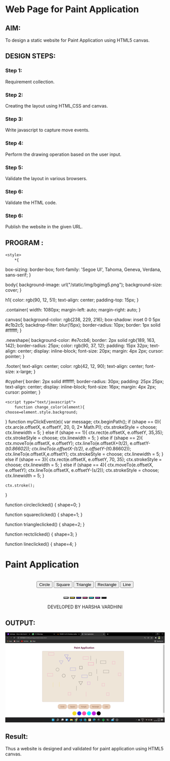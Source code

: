 # Web Page for Paint Application

## AIM:

To design a static website for Paint Application using HTML5 canvas.

## DESIGN STEPS:

### Step 1:

Requirement collection.

### Step 2:

Creating the layout using HTML,CSS and canvas.

### Step 3:

Write javascript to capture move events.

### Step 4:

Perform the drawing operation based on the user input.

### Step 5:

Validate the layout in various browsers.

### Step 6:

Validate the HTML code.

### Step 6:

Publish the website in the given URL.

## PROGRAM :

<!DOCTYPE html>
<html lang="en">
<head>
    <meta charset="UTF-8">
    <meta http-equiv="X-UA-Compatible" content="IE=edge">
    <meta name="viewport" content="width=device-width, initial-scale=1.0">
    <title>Paint Application</title>

    <style>
        *{
   box-sizing: border-box; 
   font-family: 'Segoe UI', Tahoma, Geneva, Verdana, sans-serif;
}

body{
    background-image: url("/static/img/bgimg5.png");
    background-size: cover;
}

h1{
    color: rgb(90, 12, 51);
    text-align: center;
    padding-top: 15px;
}

.container{
    width: 1080px;
    margin-left: auto;
    margin-right: auto;
}

canvas{
    background-color: rgb(238, 229, 216);
    box-shadow: inset 0 0 5px #c1b2c5;
    backdrop-filter: blur(15px);
    border-radius: 10px;
    border: 1px solid #ffffff;
}

.newshape{
    background-color: #e7ccb6;
    border: 2px solid rgb(189, 163, 142);
    border-radius: 25px;
    color: rgb(90, 37, 12);
    padding: 15px 32px;
    text-align: center;
    display: inline-block;
    font-size: 20px;
    margin: 4px 2px;
    cursor: pointer;
}

.footer{
    text-align: center;
    color: rgb(42, 12, 90);
    text-align: center;
    font-size: x-large;
}

#cypher{
    border: 2px solid #ffffff;
    border-radius: 30px;
    padding: 25px 25px;
    text-align: center;
    display: inline-block;
    font-size: 16px;
    margin: 4px 2px;
    cursor: pointer;
}
    </style>


    <script type="text/javascript">
        function change_color(element){
    choose=element.style.background;
}
function myClickEvent(e){
    var message;
    ctx.beginPath();
    if (shape == 0){
        ctx.arc(e.offsetX, e.offsetY, 20, 0, 2* Math.PI);
        ctx.strokeStyle = choose;
        ctx.linewidth = 5;
    } else if (shape == 1){
        ctx.rect(e.offsetX, e.offsetY, 35,35);
        ctx.strokeStyle = choose;
        ctx.linewidth = 5;
    } else if (shape == 2){
        ctx.moveTo(e.offsetX, e.offsetY);
        ctx.lineTo(e.offsetX+(t/2), e.offsetY-(t*0.86602));
        ctx.lineTo(e.offsetX-(t/2), e.offsetY-(t*0.86602));
        ctx.lineTo(e.offsetX,e.offsetY);
        ctx.strokeStyle = choose;
        ctx.linewidth = 5;
    } else if (shape == 3){
        ctx.rect(e.offsetX, e.offsetY, 70, 35);
        ctx.strokeStyle = choose;
        ctx.linewidth = 5;
    } else if (shape == 4){
        ctx.moveTo(e.offsetX, e.offsetY);
        ctx.lineTo(e.offsetX, e.offsetY-(s/2));
        ctx.strokeStyle = choose;
        ctx.linewidth = 5;
    }

    ctx.stroke();
}

function circleclicked() {
    shape=0;
}

function squareclicked() {
    shape=1;
}

function triangleclicked() {
    shape=2;
}

function rectclicked() {
    shape=3;
}

function lineclicked() {
    shape=4;
}
    </script>


</head>
<body>
    <h1>Paint Application</h1>
    <div class="container">
        <div class="content">
            <canvas id="myCanvas" width="1050" height="650"></canvas>
        </div>
        <br/>
        <center>
            <input type="button" class="newshape" id="circle" value="Circle">
            <input type="button" class="newshape" id="square" value="Square">
            <input type="button" class="newshape" id="triangle" value="Triangle">
            <input type="button" class="newshape" id="rectangle" value="Rectangle">
            <input type="button" class="newshape" id="line" value="Line">
        </center>
        <br/>
        <center>
            <button onclick="change_color(this)" id="cypher" style="background: white;"></button>
            <button onclick="change_color(this)" id="cypher" style="background: rgb(243, 222, 33);"></button>
            <button onclick="change_color(this)" id="cypher" style="background: rgb(41, 38, 226);"></button>
            <button onclick="change_color(this)" id="cypher" style="background: rgb(255, 76, 165);"></button>
            <button onclick="change_color(this)" id="cypher" style="background: rgb(0, 238, 255);"></button>
            <button onclick="change_color(this)" id="cypher" style="background: rgb(189, 31, 221);"></button>
            <button onclick="change_color(this)" id="cypher" style="background: rgb(0, 0, 0);"></button>
        </center>
    </div>
    <br/>
    <center>
    <div class="footer">DEVELOPED BY HARSHA VARDHINI</div>
    </center>
    <script type="text/javascript">
        var c = document.getElementById("myCanvas");
var ctx = c.getContext("2d");
shape=0;
let choose="#000000";
let t=50;
let s=120;
ctx.beginPath();
ctx.stroke();
c.addEventListener("click", myClickEvent);
document
.getElementById("circle")
.addEventListener("click", circleclicked);
document
.getElementById("square")
.addEventListener("click", squareclicked);
document
.getElementById("triangle")
.addEventListener("click", triangleclicked);
document
.getElementById("rectangle")
.addEventListener("click", rectclicked);
document
.getElementById("line")
.addEventListener("click", lineclicked);
    </script>
    
</body>
</html>

## OUTPUT:

![har](./harshu.png)

## Result:

Thus a website is designed and validated for paint application using HTML5 canvas.

